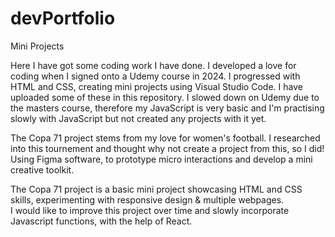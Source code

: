 # devPortfolio
Mini Projects

Here I have got some coding work I have done. I developed a love for coding when I signed onto a Udemy course in 2024. I progressed with HTML and CSS, creating mini projects using Visual Studio Code. I have uploaded some of these in this repository. I slowed down on Udemy due to the masters course, therefore my JavaScript is very basic and I'm practising slowly with JavaScript but not created any projects with it yet. 

The Copa 71 project stems from my love for women's football. I researched into this tournement and thought why not create a project from this, so I did! Using Figma software, to prototype micro interactions and develop a mini creative toolkit.

The Copa 71 project is a basic mini project showcasing HTML and CSS skills, experimenting with responsive design & multiple webpages.  
I would like to improve this project over time and slowly incorporate Javascript functions, with the help of React. 


